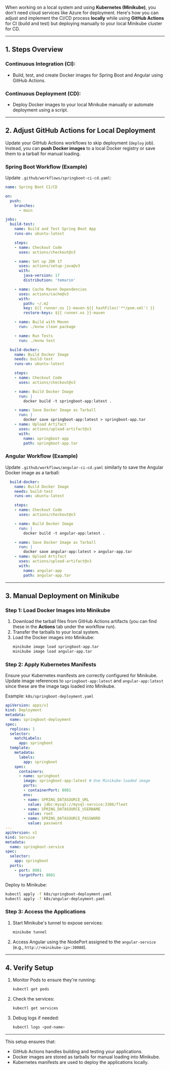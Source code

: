 When working on a local system and using **Kubernetes (Minikube)**, you don't need cloud services like Azure for deployment. Here's how you can adjust and implement the CI/CD process **locally** while using **GitHub Actions** for CI (build and test) but deploying manually to your local Minikube cluster for CD.

---

## **1. Steps Overview**
### Continuous Integration (CI):
- Build, test, and create Docker images for Spring Boot and Angular using GitHub Actions.

### Continuous Deployment (CD):
- Deploy Docker images to your local Minikube manually or automate deployment using a script.

---

## **2. Adjust GitHub Actions for Local Deployment**

Update your GitHub Actions workflows to skip deployment (`deploy` job). Instead, you can **push Docker images** to a local Docker registry or save them to a tarball for manual loading.

### Spring Boot Workflow (Example)
Update `.github/workflows/springboot-ci-cd.yaml`:
```yaml
name: Spring Boot CI/CD

on:
  push:
    branches:
      - main

jobs:
  build-test:
    name: Build and Test Spring Boot App
    runs-on: ubuntu-latest

    steps:
    - name: Checkout Code
      uses: actions/checkout@v3

    - name: Set up JDK 17
      uses: actions/setup-java@v3
      with:
        java-version: 17
        distribution: 'temurin'

    - name: Cache Maven Dependencies
      uses: actions/cache@v3
      with:
        path: ~/.m2
        key: ${{ runner.os }}-maven-${{ hashFiles('**/pom.xml') }}
        restore-keys: ${{ runner.os }}-maven

    - name: Build with Maven
      run: ./mvnw clean package

    - name: Run Tests
      run: ./mvnw test

  build-docker:
    name: Build Docker Image
    needs: build-test
    runs-on: ubuntu-latest

    steps:
    - name: Checkout Code
      uses: actions/checkout@v3

    - name: Build Docker Image
      run: |
        docker build -t springboot-app:latest .

    - name: Save Docker Image as Tarball
      run: |
        docker save springboot-app:latest > springboot-app.tar
    - name: Upload Artifact
      uses: actions/upload-artifact@v3
      with:
        name: springboot-app
        path: springboot-app.tar
```

### Angular Workflow (Example)
Update `.github/workflows/angular-ci-cd.yaml` similarly to save the Angular Docker image as a tarball:
```yaml
  build-docker:
    name: Build Docker Image
    needs: build-test
    runs-on: ubuntu-latest

    steps:
    - name: Checkout Code
      uses: actions/checkout@v3

    - name: Build Docker Image
      run: |
        docker build -t angular-app:latest .

    - name: Save Docker Image as Tarball
      run: |
        docker save angular-app:latest > angular-app.tar
    - name: Upload Artifact
      uses: actions/upload-artifact@v3
      with:
        name: angular-app
        path: angular-app.tar
```

---

## **3. Manual Deployment on Minikube**

### Step 1: Load Docker Images into Minikube
1. Download the tarball files from GitHub Actions artifacts (you can find these in the **Actions** tab under the workflow run).
2. Transfer the tarballs to your local system.
3. Load the Docker images into Minikube:
   ```bash
   minikube image load springboot-app.tar
   minikube image load angular-app.tar
   ```

### Step 2: Apply Kubernetes Manifests
Ensure your Kubernetes manifests are correctly configured for Minikube. Update image references to `springboot-app:latest` and `angular-app:latest` since these are the image tags loaded into Minikube.

Example: `k8s/springboot-deployment.yaml`
```yaml
apiVersion: apps/v1
kind: Deployment
metadata:
  name: springboot-deployment
spec:
  replicas: 1
  selector:
    matchLabels:
      app: springboot
  template:
    metadata:
      labels:
        app: springboot
    spec:
      containers:
      - name: springboot
        image: springboot-app:latest # Use Minikube-loaded image
        ports:
        - containerPort: 8081
        env:
        - name: SPRING_DATASOURCE_URL
          value: jdbc:mysql://mysql-service:3306/fleet
        - name: SPRING_DATASOURCE_USERNAME
          value: root
        - name: SPRING_DATASOURCE_PASSWORD
          value: password
---
apiVersion: v1
kind: Service
metadata:
  name: springboot-service
spec:
  selector:
    app: springboot
  ports:
    - port: 8081
      targetPort: 8081
```

Deploy to Minikube:
```bash
kubectl apply -f k8s/springboot-deployment.yaml
kubectl apply -f k8s/angular-deployment.yaml
```

### Step 3: Access the Applications
1. Start Minikube's tunnel to expose services:
   ```bash
   minikube tunnel
   ```
2. Access Angular using the NodePort assigned to the `angular-service` (e.g., `http://<minikube-ip>:30080`).

---

## **4. Verify Setup**
1. Monitor Pods to ensure they're running:
   ```bash
   kubectl get pods
   ```
2. Check the services:
   ```bash
   kubectl get services
   ```
3. Debug logs if needed:
   ```bash
   kubectl logs <pod-name>
   ```

---

This setup ensures that:
- GitHub Actions handles building and testing your applications.
- Docker images are stored as tarballs for manual loading into Minikube.
- Kubernetes manifests are used to deploy the applications locally.